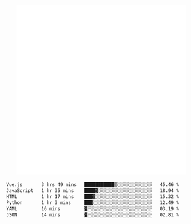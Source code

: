 <div align="center">
    <a href="https://konst.fish">
        <img src="https://raw.githubusercontent.com/konstfish/konstfish/master/fish.svg" alt="Logo" width="450"/>
    </a>
</div>

<!--START_SECTION:waka-->

```text
Vue.js       3 hrs 49 mins   ███████████▒░░░░░░░░░░░░░   45.46 %
JavaScript   1 hr 35 mins    ████▓░░░░░░░░░░░░░░░░░░░░   18.94 %
HTML         1 hr 17 mins    ███▓░░░░░░░░░░░░░░░░░░░░░   15.32 %
Python       1 hr 3 mins     ███░░░░░░░░░░░░░░░░░░░░░░   12.49 %
YAML         16 mins         ▓░░░░░░░░░░░░░░░░░░░░░░░░   03.19 %
JSON         14 mins         ▓░░░░░░░░░░░░░░░░░░░░░░░░   02.81 %
```

<!--END_SECTION:waka-->
